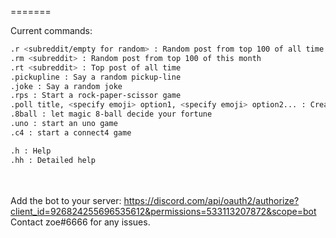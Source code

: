
=======

 Current commands:
```sh
.r <subreddit/empty for random> : Random post from top 100 of all time
.rm <subreddit> : Random post from top 100 of this month
.rt <subreddit> : Top post of all time
.pickupline : Say a random pickup-line
.joke : Say a random joke
.rps : Start a rock-paper-scissor game
.poll title, <specify emoji> option1, <specify emoji> option2... : Create a poll
.8ball : let magic 8-ball decide your fortune
.uno : start an uno game
.c4 : start a connect4 game

.h : Help
.hh : Detailed help
```
<br /><br />Add the bot to your server: https://discord.com/api/oauth2/authorize?client_id=926824255696535612&permissions=533113207872&scope=bot<br />
Contact zoe#6666 for any issues.
